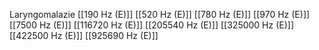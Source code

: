 Laryngomalazie
[[190 Hz (E)]]
[[520 Hz (E)]]
[[780 Hz (E)]]
[[970 Hz (E)]]
[[7500 Hz (E)]]
[[116720 Hz (E)]]
[[205540 Hz (E)]]
[[325000 Hz (E)]]
[[422500 Hz (E)]]
[[925690 Hz (E)]]